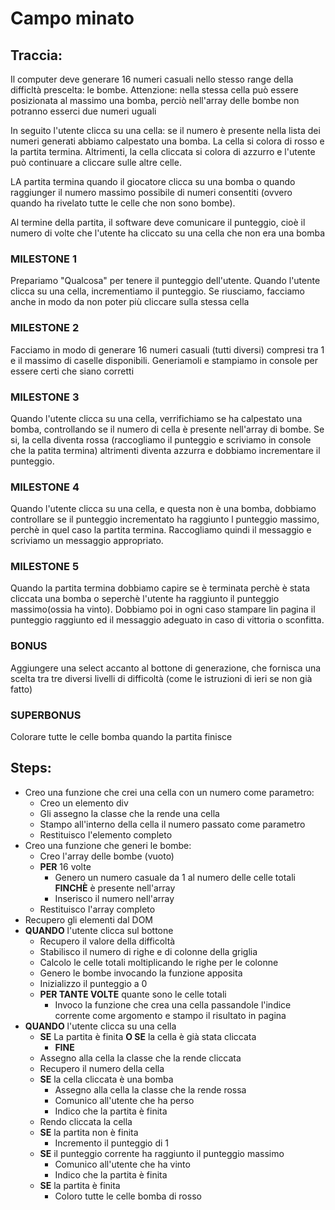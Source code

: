 # Campo minato

## Traccia:

Il computer deve generare 16 numeri casuali nello stesso range della difficltà prescelta: le bombe. Attenzione: nella stessa cella può essere posizionata al massimo una bomba, perciò nell'array delle bombe non potranno esserci due numeri uguali

In seguito l'utente clicca su una cella: se il numero è presente nella lista dei numeri generati abbiamo calpestato una bomba. La cella si colora di rosso e la partita termina. Altrimenti, la cella cliccata si colora di azzurro e l'utente può continuare a cliccare sulle altre celle.

LA partita termina quando il giocatore clicca su una bomba o quando raggiunger il numero massimo possibile di numeri consentiti (ovvero quando ha rivelato tutte le celle che non sono bombe).

Al termine della partita, il software deve comunicare il punteggio, cioè il numero di volte che l'utente ha cliccato su una cella che non era una bomba

### MILESTONE 1

Prepariamo "Qualcosa" per tenere il punteggio dell'utente.
Quando l'utente clicca su una cella, incrementiamo il punteggio.
Se riusciamo, facciamo anche in modo da non poter più cliccare sulla stessa cella

### MILESTONE 2

Facciamo in modo di generare 16 numeri casuali (tutti diversi) compresi tra 1 e il massimo di caselle disponibili.
Generiamoli e stampiamo in console per essere certi che siano corretti

### MILESTONE 3

Quando l'utente clicca su una cella, verrifichiamo se ha calpestato una bomba, controllando se il numero di cella è presente nell'array di bombe.
Se si, la cella diventa rossa (raccogliamo il punteggio e scriviamo in console che la patita termina) altrimenti diventa azzurra e dobbiamo incrementare il punteggio.

### MILESTONE 4

Quando l'utente clicca su una cella, e questa non è una bomba, dobbiamo controllare se il punteggio incrementato ha raggiunto l punteggio massimo, perchè in quel caso la partita termina. Raccogliamo quindi il messaggio e scriviamo un messaggio appropriato.

### MILESTONE 5

Quando la partita termina dobbiamo capire se è terminata perchè è stata cliccata una bomba o seperchè l'utente ha raggiunto il punteggio massimo(ossia ha vinto). Dobbiamo poi in ogni caso stampare lin pagina il punteggio raggiunto ed il messaggio adeguato in caso di vittoria o sconfitta.

### BONUS

Aggiungere una select accanto al bottone di generazione, che fornisca una scelta tra tre diversi livelli di difficoltà (come le istruzioni di ieri se non già fatto)

### SUPERBONUS

Colorare tutte le celle bomba quando la partita finisce

## Steps:

- Creo una funzione che crei una cella con un numero come parametro:
  - Creo un elemento div
  - Gli assegno la classe che la rende una cella
  - Stampo all'interno della cella il numero passato come parametro
  - Restituisco l'elemento completo
- Creo una funzione che generi le bombe:
  - Creo l'array delle bombe (vuoto)
  - **PER** 16 volte
    - Genero un numero casuale da 1 al numero delle celle totali **FINCHÈ** è presente nell'array
    - Inserisco il numero nell'array
  - Restituisco l'array completo
- Recupero gli elementi dal DOM
- **QUANDO** l'utente clicca sul bottone
  - Recupero il valore della difficoltà
  - Stabilisco il numero di righe e di colonne della griglia
  - Calcolo le celle totali moltiplicando le righe per le colonne
  - Genero le bombe invocando la funzione apposita
  - Inizializzo il punteggio a 0
  - **PER TANTE VOLTE** quante sono le celle totali
    - Invoco la funzione che crea una cella passandole l'indice corrente come argomento e stampo il risultato in pagina
- **QUANDO** l'utente clicca su una cella
  - **SE** La partita è finita **O SE** la cella è già stata cliccata
    - **FINE**
  - Assegno alla cella la classe che la rende cliccata
  - Recupero il numero della cella
  - **SE** la cella cliccata è una bomba
    - Assegno alla cella la classe che la rende rossa
    - Comunico all'utente che ha perso
    - Indico che la partita è finita
  - Rendo cliccata la cella
  - **SE** la partita non è finita
    - Incremento il punteggio di 1
  - **SE** il punteggio corrente ha raggiunto il punteggio massimo
    - Comunico all'utente che ha vinto
    - Indico che la partita è finita
  - **SE** la partita è finita
    - Coloro tutte le celle bomba di rosso
